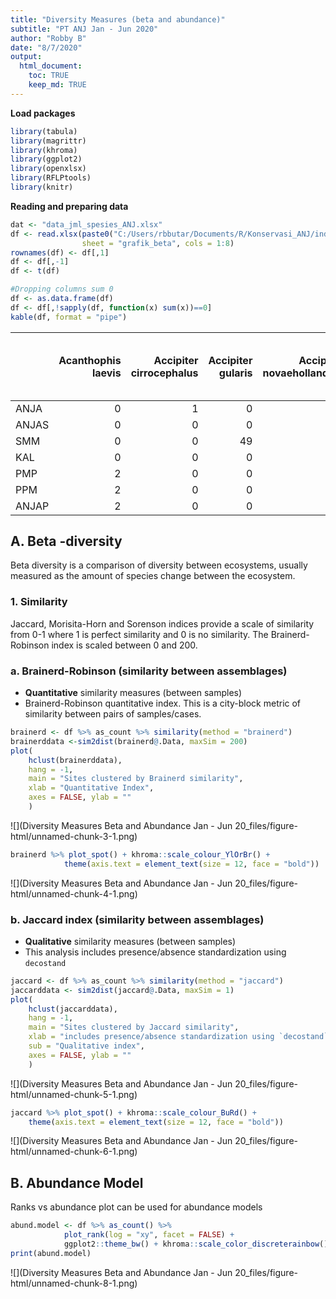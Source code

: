 ```yaml
---
title: "Diversity Measures (beta and abundance)"
subtitle: "PT ANJ Jan - Jun 2020"
author: "Robby B"
date: "8/7/2020"
output: 
  html_document:
    toc: TRUE
    keep_md: TRUE
---
```




**Load packages**


```r
library(tabula)
library(magrittr)
library(khroma)
library(ggplot2)
library(openxlsx)
library(RFLPtools)
library(knitr)
```

**Reading and preparing data**


```r
dat <- "data_jml_spesies_ANJ.xlsx"
df <- read.xlsx(paste0("C:/Users/rbbutar/Documents/R/Konservasi_ANJ/indeks_kehati/", dat), 
                sheet = "grafik_beta", cols = 1:8)
rownames(df) <- df[,1]
df <- df[,-1]
df <- t(df)

#Dropping columns sum 0
df <- as.data.frame(df)
df <- df[,!sapply(df, function(x) sum(x))==0]
kable(df, format = "pipe")
```



|      | Acanthophis laevis| Accipiter cirrocephalus| Accipiter gularis| Accipiter novaehollandiae| Accipiter poliocephalus| Aceros undulatus| Acridotheres Javanicus| Acridotheres tristis| Actitis hypoleucos| Aegithina tiphia| Ahaetulla prasina| Alap-Alap| Alcedo azurea| Alcedo coerulescens| Alcedo meninting| Alcedo pusilla| Alophoixus ochraceus| Amaurornis phoenicurus| Ameles decolor| Anas gibberifrons| Ancistroides nigrita| Anhinga melanogaster| Anthracoceros albirostris| Anthracoceros malayanus| Anthracoceros sp| Anthreptes malacensis| Anthreptes rhodolaemus| Anthreptes simplex| Anthreptes singalensis| Anthroloceros Malayanus| Apis andreniformis| Apis sp| Aplonis cantoroides| Aplonis metallica| Aplonis panayensis| Apodemus sylvaticus| Apodora papuana| Arachnothera longirostra| Ardea alba| Ardea purpurea| Ardea sumatrana| Ardeola speciosa| Argusianus argus| Arses telescophthalmus| Attacus atlas| Aviceda subcristata| Batrachostomus stellatus| Belibis| Berang-Berang| Boiga dendrophila| Bronchocela jubata| Bubulcus ibis| Buceros bicornis| Buceros rhinoceros| Bungarus candidus| Burung Bubut| Burung Elang| Burung Hantu| Burung pelatuk | Butastur liventer| Butorides striatus| Cacatua galerita| Cacatua sp| Cacatua sulphurea| Cacomantis merulinus| Callosciurus notatus| Callosciurus prevostii| Calloselasma rhodostoma| Calotes sp| Candoia aspera| Capung Cokelat Bata| Carlia fusca| Carterocephalus palaemon| Casuarius casuarius| Casuarius unappendiculatus| Cekarang Belukar| Celeus brachyurus| Centropus bengalensis| Centropus bernsteini| Centropus rectunguis| Centropus sinensis| Ceyx rufidorsa| Chalcites ruficollis| Chalcophaps indica| Chalcopsitta atra| Channa striata| Charmosyna papou| Charmosyna rubrigularis| Chilopoda| Chloropsis cochinchinensis| Chloropsis sonnerati| Chrysococcyx ruficollis| Chrysopelea paradisi| Chrysophlegma miniaceum| Ciconia ciconia| Ciconiidae 1| Ciconiidae sp| Cinnyris jugularis| Collocalia esculenta| Colossoma macropomum| Columba livia| Common sp| Copsychus malabaricus| Copsychus saularis| Coracina melaena| Coracina papuensis| Corvus enca| Cosymbotus platyurus| Coturnix chinensis| Craseonycteris thonglongyai| Crocodylus novaeguineae| Crocodylus porosus| Crocothemis servilia| Cucak Ijo| Cucak Ijo Besar| Cuculus saturatus| Cyclopsitta diophthalma| Cymbirhynchus macrorhynchos| Cynopterus titthaecheilus| Dacelo gaudichaud| Daphnis hypothous| dari Famili Junonia| Dasia olivacea| Delichon dasypus| Dendrelaphis pictus| Dendrocygna arcuata| Dendrocygna guttata| Dendrocygna javanica| Dendrocygna eytoni| Dicaeum ignipectus| Dicaeum pectorale| Dicrurus bracteatus| Dicrurus hottentottus| Dicrurus Leucophaeus| Dicrurus paradiseus| Dicrurus sp| Dinopium javanense| Diplacodes trivialis | Doleschallia bisaltide | Dorcopsis muelleri| Draco volans Linnaeus| Ducula aenea| Ducula chalconota| Ducula pinon| Ducula zoeae| Eclectus roratus| Eclectus sp| Edolisoma schisticeps| Egretta eulophotes| Egretta garzetta| Egretta intermedia| Egretta sacra| Elanus caeruleus| Emoia caeruleocauda| Eudynamys scolopaceus| Eurema blanda| Eurostopodus archboldi| Eurostopodus papuensis| Eurystomus orientalis| Eutropis multifasciata| Falco peregrinus| Gallus gallus| Gekko monarchus| Gekko smithii| Gelochelidon nilotica| Geoffroyus geoffroyi| Geopelia striata| Glareola maldivarum| Golden Massher| Goura cristata| Gracula religiosa| Gracupica contra| Halcyon smyrnensis| Haliaeetus leucogaster| Haliastur indus| Haliastur Sphenurus| Harpyopsis novaeguineae| Hemipus hirundinaceus| Heosemys spinosa| Hirundo rustica| Hirundo sp| Hirundo tahitica| Homolopsis buccata| Hydroprogne caspia| Hydrosaurus weberi| Hylobates agilis| Hylobates albibarbis| Hypsiscopus Plumbea| Hystrix brachyura| Ichthyophaga ichthyaetus| Ictinaetus malayensis| Ikan lele| Imbo| Irena puella| Isoodon macrourus| Ixobrychus flavicollis| K galam| Kadal putih| Kalajengking| Kelabang| kengkurung | Ketupa ketupu| Kumbang Hitam| Kumbang Kepala Kuning| Kumbang Kepala Putih| Kuntul| Kupu-Kupu| Kupu-Kupu Cokelat Bulat-Bulat| Kupu-Kupu hitam Kuning| Kupu-Kupu Hitam Putih| Kupu-Kupu Hitam putih Biru| Kupu-Kupu Kuning| Kupu-Kupu Orange| Kupu-Kupu Putih| Kura-kura| Laba-laba| Laba-Laba Besar| Lacertilia| Lalage atrovirens| Lalage leucomela| Lanius schach| Leiopython albertisii| Leprolapis smarangdina| Leptocoma sperata| Leptocorisa acuta| Leptoptilos javanicus| Lialis burtonis| Liasis fuscus| Liopeltis tricolor| Litoria infrafrenata| Lonchura fuscans| Lonchura maja| Lonchura punctulata| Lophotriorchis kienerii| Lophura erythrophthalma| Loriculus aurantiifrons| Loriculus galgulus| Lorius lory| Lycodon capucinus| Lyssa Zampa| Macaca fascicularis| Macaca nemestrina| Macropygia amboinensis| Macropygia nigrirostris| Malayopython reticulatus| Malurus alboscapulatus| Malurus cyanocephalus| Manucodia ater| Megaderma spasma| Megalaima raflesii| Megapodius freycinet| Meliphaga aruensis| Melloria quoyi| Melpihaga montana| Merops ornatus| Merops viridis| Merops philippinus| Microcarbo melanoleucos| Microhierax fringillarius| Micropechis ikaheca| Micropsitta pusio| Milvus migrans| Mino anais| Mino dumontii| Mixornis gularis| Monyet| Morelia amethistina| Morelia viridis| Motacilla Cinerea| Muntiacus muntjak| Muscicapa griseisticta| Mustela nudipes| Myiagra alecto| Mysomela ningrita| Naja sumatrana| Nannosciurus melanotis| Nectarinia aspasia| Nectarinia jugularis| Neptis hylas| Nettapus pulchellus| Neurothemis fluctuans| Neurothemis stigmatizans| Ninox connivens| Nisaetus cirrhatus| Nisaetus nanus| Nucras caesicaudata| Nuri| Nycticorax caledonicus| Nyctormis amictus| Occidozyga sumatrana| Oecophylla Sp| Onichoprion anaethetus| Ophiophagus hannah| Ophiophagus sp.| Oreochromis niloticus| Oriens Gola| Oriolus chinensis| Oriolus sp| Orlitia borneensis| Orthetrum sabina| Orthotomus ruficeps| Orthotomus sp| Otus lempiji| Paradoxurus hermaphroditus| Paradoxurus sp| Parias hageni| Parus major| Passer domesticus| Passer montanus| Paysandisia archon| Pelargopsis Capensis| Peltops blainvillii| Peltops montanus| Perameles nasuta| Phaenicophaeus curvirostris| Phaenicophaeus diardi| Phalacrocorax sulcirostris| Phalanger orientalis| Philemon buceroides| Phyllergates cucullatus| Phyton| Picus puniceus| Pitta moluccensis| Pitta sordida| Pityriasis gymnocephala | Podargus papuensis| Pongo pygmaeus wurmbii| Presbytis melalophos| Presbytis rubicunda| Prinia familiaris| Prinia flaviventris| Prinia superciliaris| Prionailurus bengalensis| Probosciger aterimus| Pseudorectes ferrugineus| Psittacula alexandri| Psittacula longicauda| Psittaculata sp| Pteropus vampyrus| Ptilinopus aurantifrons| Ptilinopus coronulatus| Ptilinopus iozonus| Ptilinopus magnificus| Ptilinopus nanus| Ptilinopus pulchellus| Pycnonotus aurigaster| Pycnonotus erythrophthalmos| Pycnonotus Eutilotus| Pycnonotus goiavier| Pycnonotus melanicterus| Pycnopygius ixoides| Python reticulatus| Ramsayornis modestus| Rangkong| Rangkong putih| Rattus tiomanicus| Ratufa affinis| Rhinoplax vigil| Rhipidura albolimbata| Rhipidura atra| Rhipidura javanica| Rhipidura leucophrys| Rhipidura maculipectus| Rhodothemis rufa| Rhyticeros plicatus| Rusa timorensis| Rusa unicolor| Salticidae| Sanca| Scorpion| Scythrops novaehollandiae| Seleucidis melanoleucus| Serangga| Serangga Bumbelbe| Siput| Sphenomorphus sp.| Spilocuscus wilsoni| Spilornis cheela| Stachyris rufifrons| Stagmomantis Carolina| Sterna albifrons| Sterna hirundo| Streptopelia chinensis| Sturnidae sp| Sus scrofa| Syma torotoro| Symphalangus syndactylus| Tadorna radjah| Talegalla cuvieri| Talegalla jobiensis| Tarantula putih| Tarsius bancanus ssp. saltator| Tephrodornis gularis| Threskiornis aethiopicus| Thylogale brunii| Todhramphus chloris| Todiramphus sanctus| Tokek| Toxorhamphus novaeguineae| Toxotes sp.| Trachypithecus cristatus| Trachypithecus sp| Treron curvirostra| Treron sp| Treron vernans| Trichoglossus haematodus| Trichoglossus moluccanus| Triguna| Tringa glareola| Tringa nebularia| Tringa stagnatilis| Tropidolaemus subannulatus| Tupaia picta| Tupaia tana| Tyto alba| Ular| Ular Cobra Hitam Kuning| Ular daun| Ular Hitam| Ular hitam pendek| Ular Panas Keladan| Ular Sawa| Ulat Kupu-Kupu| Urodynamis taitensis| Valanga Nigricornis| Varanus lirungensis| Varanus prasinus| Varanus salvadorii| Varanus salvator| Wayang| Ypthima fasciata| Zanclostomus javanicus| Zapornia pusilla|
|:-----|------------------:|-----------------------:|-----------------:|-------------------------:|-----------------------:|----------------:|----------------------:|--------------------:|------------------:|----------------:|-----------------:|---------:|-------------:|-------------------:|----------------:|--------------:|--------------------:|----------------------:|--------------:|-----------------:|--------------------:|--------------------:|-------------------------:|-----------------------:|----------------:|---------------------:|----------------------:|------------------:|----------------------:|-----------------------:|------------------:|-------:|-------------------:|-----------------:|------------------:|-------------------:|---------------:|------------------------:|----------:|--------------:|---------------:|----------------:|----------------:|----------------------:|-------------:|-------------------:|------------------------:|-------:|-------------:|-----------------:|------------------:|-------------:|----------------:|------------------:|-----------------:|------------:|------------:|------------:|---------------:|-----------------:|------------------:|----------------:|----------:|-----------------:|--------------------:|--------------------:|----------------------:|-----------------------:|----------:|--------------:|-------------------:|------------:|------------------------:|-------------------:|--------------------------:|----------------:|-----------------:|---------------------:|--------------------:|--------------------:|------------------:|--------------:|--------------------:|------------------:|-----------------:|--------------:|----------------:|-----------------------:|---------:|--------------------------:|--------------------:|-----------------------:|--------------------:|-----------------------:|---------------:|------------:|-------------:|------------------:|--------------------:|--------------------:|-------------:|---------:|---------------------:|------------------:|----------------:|------------------:|-----------:|--------------------:|------------------:|---------------------------:|-----------------------:|------------------:|--------------------:|---------:|---------------:|-----------------:|-----------------------:|---------------------------:|-------------------------:|-----------------:|-----------------:|-------------------:|--------------:|----------------:|-------------------:|-------------------:|-------------------:|--------------------:|------------------:|------------------:|-----------------:|-------------------:|---------------------:|--------------------:|-------------------:|-----------:|------------------:|---------------------:|-----------------------:|------------------:|---------------------:|------------:|-----------------:|------------:|------------:|----------------:|-----------:|---------------------:|------------------:|----------------:|------------------:|-------------:|----------------:|-------------------:|---------------------:|-------------:|----------------------:|----------------------:|---------------------:|----------------------:|----------------:|-------------:|---------------:|-------------:|---------------------:|--------------------:|----------------:|-------------------:|--------------:|--------------:|-----------------:|----------------:|------------------:|----------------------:|---------------:|-------------------:|-----------------------:|---------------------:|----------------:|---------------:|----------:|----------------:|------------------:|------------------:|------------------:|----------------:|--------------------:|-------------------:|-----------------:|------------------------:|---------------------:|---------:|----:|------------:|-----------------:|----------------------:|-------:|-----------:|------------:|--------:|-----------:|-------------:|-------------:|---------------------:|--------------------:|------:|---------:|-----------------------------:|----------------------:|---------------------:|--------------------------:|----------------:|----------------:|---------------:|---------:|---------:|---------------:|----------:|-----------------:|----------------:|-------------:|---------------------:|----------------------:|-----------------:|-----------------:|---------------------:|---------------:|-------------:|------------------:|--------------------:|----------------:|-------------:|-------------------:|-----------------------:|-----------------------:|-----------------------:|------------------:|-----------:|-----------------:|-----------:|-------------------:|-----------------:|----------------------:|-----------------------:|------------------------:|----------------------:|---------------------:|--------------:|----------------:|------------------:|--------------------:|------------------:|--------------:|-----------------:|--------------:|--------------:|------------------:|-----------------------:|-------------------------:|-------------------:|-----------------:|--------------:|----------:|-------------:|----------------:|------:|-------------------:|---------------:|-----------------:|-----------------:|----------------------:|---------------:|--------------:|-----------------:|--------------:|----------------------:|------------------:|--------------------:|------------:|-------------------:|---------------------:|------------------------:|---------------:|------------------:|--------------:|-------------------:|----:|----------------------:|-----------------:|--------------------:|-------------:|----------------------:|------------------:|---------------:|---------------------:|-----------:|-----------------:|----------:|------------------:|----------------:|-------------------:|-------------:|------------:|--------------------------:|--------------:|-------------:|-----------:|-----------------:|---------------:|------------------:|--------------------:|-------------------:|----------------:|----------------:|---------------------------:|---------------------:|--------------------------:|--------------------:|-------------------:|-----------------------:|------:|--------------:|-----------------:|-------------:|------------------------:|------------------:|----------------------:|--------------------:|-------------------:|-----------------:|-------------------:|--------------------:|------------------------:|--------------------:|------------------------:|--------------------:|---------------------:|---------------:|-----------------:|-----------------------:|----------------------:|------------------:|---------------------:|----------------:|---------------------:|---------------------:|---------------------------:|--------------------:|-------------------:|-----------------------:|-------------------:|------------------:|--------------------:|--------:|--------------:|-----------------:|--------------:|---------------:|---------------------:|--------------:|------------------:|--------------------:|----------------------:|----------------:|-------------------:|---------------:|-------------:|----------:|-----:|--------:|-------------------------:|-----------------------:|--------:|-----------------:|-----:|-----------------:|-------------------:|----------------:|-------------------:|---------------------:|----------------:|--------------:|----------------------:|------------:|----------:|-------------:|------------------------:|--------------:|-----------------:|-------------------:|---------------:|------------------------------:|--------------------:|------------------------:|----------------:|-------------------:|-------------------:|-----:|-------------------------:|-----------:|------------------------:|-----------------:|------------------:|---------:|--------------:|------------------------:|------------------------:|-------:|---------------:|----------------:|------------------:|--------------------------:|------------:|-----------:|---------:|----:|-----------------------:|---------:|----------:|-----------------:|------------------:|---------:|--------------:|--------------------:|-------------------:|-------------------:|----------------:|------------------:|----------------:|------:|----------------:|----------------------:|----------------:|
|ANJA  |                  0|                       1|                 0|                         0|                       0|                0|                      0|                    1|                  0|                0|                 0|         0|             0|                   1|                0|              0|                    0|                      1|              0|                 0|                    0|                    0|                         0|                       0|                0|                     0|                      0|                  0|                      0|                       0|                  0|       0|                   0|                 0|                  0|                   0|               0|                        0|          0|             12|               0|                0|                0|                      0|             0|                   0|                        0|       0|             0|                 0|                  0|             0|                0|                  2|                 0|            5|            0|            0|               0|                 0|                  0|                0|          0|                 0|                    0|                    0|                      0|                       0|          0|              0|                   0|            0|                        0|                   0|                          0|                0|                 0|                     0|                    0|                    0|                  6|              0|                    0|                  0|                 0|              0|                0|                       0|         0|                          0|                    0|                       0|                    0|                       0|              65|            0|             0|                  0|                    1|                    0|             7|         1|                     2|                  6|                0|                  0|           0|                    0|                  0|                           0|                       0|                  0|                    0|         0|               0|                 0|                       0|                           0|                         0|                 0|                 0|                   0|              0|                0|                   2|                   0|                   0|                    7|                  0|                  0|                 0|                   0|                     0|                    0|                   0|           0|                  0|                     0|                       0|                  0|                     0|            0|                 0|            0|            0|                0|           0|                     0|                 17|                0|                  0|             0|                7|                   0|                     0|             0|                      0|                      0|                     0|                      1|                0|             0|               0|             0|                     0|                    0|               68|                   0|              0|              0|                 0|                0|                 32|                      0|               0|                   0|                       0|                     0|                0|               0|          3|                0|                  0|                  0|                  0|                0|                    0|                   1|                 0|                        0|                     0|         0|    0|            0|                 0|                      0|       0|           0|            0|        0|           0|             0|             0|                     0|                    0|      0|         0|                             0|                      0|                     0|                          0|                0|                0|               0|         1|         0|               0|          0|                 0|                0|             0|                     0|                      0|                 0|                 0|                     2|               0|             0|                  0|                    0|                0|             0|                   0|                       0|                       0|                       0|                  0|           0|                 0|           0|                  82|                 9|                      0|                       0|                        0|                      0|                     0|              0|                0|                  0|                    0|                  0|              0|                 0|              0|              0|                  0|                       0|                         0|                   0|                 0|              0|          0|             0|                0|      0|                   0|               0|                 0|                 0|                      0|               0|              0|                 0|              3|                      0|                  0|                    3|            0|                   0|                     0|                        0|               0|                  0|              0|                   0|    0|                      0|                 0|                    1|             0|                      0|                  0|               0|                     0|           0|                 1|          9|                  0|                0|                   0|             0|            1|                          0|              7|             0|           2|                 8|               0|                  0|                    0|                   0|                0|                0|                           0|                     0|                          0|                    0|                   0|                       0|      0|              0|                 0|             0|                        0|                  0|                      0|                    0|                   0|                 1|                   1|                    1|                        0|                    0|                        0|                    0|                     5|              11|                 0|                       0|                      0|                  0|                     0|                0|                     0|                    28|                           0|                    0|                   2|                       0|                   0|                 10|                    0|        0|              0|                 0|              0|               0|                     0|              0|                  9|                    0|                      0|                0|                   0|               0|             0|          0|     0|        0|                         0|                       0|        0|                 0|     0|                 0|                   0|                4|                   0|                     0|                0|              0|                     15|            8|          0|             0|                        0|              0|                 0|                   0|               0|                              0|                    1|                        0|                0|                   1|                   0|     0|                         0|           0|                       30|                 0|                  0|         0|              0|                        0|                        0|       0|               0|                0|                  0|                          0|            0|           5|        12|    0|                       0|         0|          0|                 0|                  0|         0|              0|                    0|                   0|                   0|                0|                  0|               43|      0|                0|                      0|                0|
|ANJAS |                  0|                       0|                 0|                         0|                       0|                0|                      1|                    0|                  0|                4|                 0|         1|             0|                   1|                0|              0|                    1|                      1|              1|                 0|                    0|                    0|                        20|                       0|               43|                     0|                      0|                  0|                      4|                       1|                  1|       0|                   0|                 0|                  0|                   0|               0|                        0|          0|              0|               0|                0|                0|                      0|             1|                   0|                        0|       2|             0|                 1|                  1|             0|                2|                 29|                 0|            0|           34|            5|               2|                 0|                  0|                0|          0|                 0|                    0|                    0|                      1|                       0|          1|              0|                   0|            0|                        0|                   0|                          0|                1|                 1|                     0|                    0|                    1|                  0|              0|                    0|                  1|                 0|              0|                0|                       0|         1|                          1|                   14|                       0|                    0|                       0|               1|            2|            21|                  0|                    0|                    1|             0|         0|                     0|                 13|                0|                  0|           1|                    2|                  1|                           0|                       0|                  0|                    0|         1|               2|                 0|                       0|                           0|                         0|                 0|                 2|                   1|              0|                0|                   0|                   0|                   0|                    0|                  0|                  0|                 0|                   0|                     0|                    1|                   0|          46|                  2|                     0|                       1|                  0|                     1|            0|                 0|            0|            0|                0|           0|                     0|                  1|                0|                  0|             0|                0|                   0|                     0|             0|                      0|                      0|                     0|                      0|                0|             9|               0|             1|                     0|                    0|               15|                   0|              1|              0|                17|                8|                  2|                      0|               0|                   0|                       0|                     0|                0|               0|          1|                0|                  0|                  0|                  0|                1|                    0|                   0|                 0|                        0|                     0|         0|    1|            1|                 0|                      0|       0|           0|            1|        1|           1|             1|             0|                     0|                    0|      0|         1|                             0|                      0|                     0|                          0|                0|                0|               0|         0|         1|               0|          0|                 0|                0|             0|                     0|                      0|                 0|                 0|                     0|               0|             0|                  0|                    0|                0|             0|                   0|                       0|                       0|                       0|                  1|           0|                 0|           3|                  93|                19|                      0|                       0|                        0|                      0|                     0|              0|                0|                  0|                    0|                  0|              0|                 0|              0|              0|                  0|                       0|                         1|                   0|                 0|              0|          0|             0|                3|      5|                   0|               0|                 1|                 1|                      0|               0|              0|                 0|             10|                      0|                  0|                    0|            0|                   0|                     0|                        0|               0|                  0|              0|                   0|    7|                      0|                 1|                    0|             0|                      1|                  0|               0|                     1|           1|                 0|          0|                  0|                1|                   1|             2|            0|                          0|              6|             0|           6|                 0|               2|                  1|                    3|                   0|                0|                0|                           1|                     0|                          0|                    0|                   0|                       1|      1|              0|                 0|             0|                        0|                  0|                      0|                    0|                   0|                 3|                   0|                    0|                        3|                    0|                        0|                    1|                     1|               0|                 0|                       0|                      0|                  0|                     0|                0|                     0|                     8|                           1|                    1|                   0|                       1|                   0|                  0|                    0|       21|              1|                 0|              0|               0|                     0|              0|                  2|                    0|                      0|                0|                   0|               0|             0|          1|     1|        1|                         0|                       0|        1|                 1|     1|                 0|                   0|                0|                   0|                     1|                0|              0|                      1|            0|          4|             0|                        1|              0|                 0|                   0|               0|                              0|                    0|                        0|                0|                   0|                   0|     1|                         0|           0|                        0|                13|                  2|         1|              0|                        0|                        0|       1|               0|                0|                  0|                          0|            0|           0|         2|    2|                       0|         0|          0|                 0|                  0|         8|              0|                    0|                   1|                   0|                0|                  0|               10|      1|                0|                      2|                1|
|SMM   |                  0|                       0|                49|                         0|                       0|                0|                      8|                    0|                  2|                0|                 0|         0|             0|                  70|                4|              0|                    0|                     35|              0|                 0|                    0|                    0|                         0|                       5|                0|                     0|                      1|                 23|                      0|                       0|                  0|       0|                   0|                 0|                  4|                   0|               0|                        4|          1|             22|               0|                1|                0|                      0|             0|                   0|                        0|       0|             0|                 0|                  0|            71|                0|                  0|                 1|            0|            0|            0|               0|                 0|                  5|                0|          0|                 0|                    1|                    0|                      0|                       1|          0|              0|                   0|            0|                        0|                   0|                          0|                0|                 3|                     9|                    0|                    0|                  0|              3|                    0|                  3|                 0|              0|                0|                       0|         0|                          0|                    0|                       0|                    1|                       2|               0|            0|             0|                  0|                    1|                    0|             0|         0|                     0|                  6|                0|                  0|           0|                    0|                  3|                           0|                       0|                  2|                    0|         0|               0|                 0|                       0|                           3|                         0|                 0|                 0|                   0|              0|                5|                   0|                   0|                   0|                   25|                  0|                  1|                 0|                   0|                     0|                    0|                   0|           0|                  0|                     0|                       0|                  0|                     3|            0|                 0|            0|            0|                0|           0|                     0|                235|                6|                  0|             4|              105|                   0|                     0|             0|                      0|                      0|                     0|                      4|                0|             0|               0|             0|                     0|                    0|                5|                   0|              0|              0|                 6|                0|                385|                      1|               0|                   0|                       0|                     1|                0|               0|          0|               15|                  1|                  0|                  0|                0|                    0|                   0|                 0|                        1|                     6|         0|    0|            0|                 0|                      0|       0|           0|            0|        0|           0|             0|             0|                     0|                    0|      0|         0|                             0|                      0|                     0|                          0|                0|                0|               0|         0|         0|               0|          0|                 0|                0|             0|                     0|                      0|                 0|                 0|                    28|               0|             0|                  0|                    0|                0|             1|                   5|                       0|                       0|                       0|                  2|           0|                 0|           0|                2086|                 0|                      0|                       0|                        0|                      0|                     0|              0|                1|                  0|                    0|                  0|              0|                 0|              0|              1|                  9|                       0|                         0|                   0|                 0|              0|          0|             0|                0|      0|                   0|               0|                 0|                 0|                      0|               0|              0|                 0|              4|                      0|                  0|                   28|            0|                   0|                     0|                        0|               0|                  0|              9|                   0|    0|                      0|                 0|                    0|             0|                      0|                  2|               0|                     0|           0|                 1|          0|                  0|                0|                   4|             0|            0|                          5|              0|             8|           0|                15|               0|                  0|                    6|                   0|                0|                0|                           0|                     3|                          0|                    0|                   0|                       0|      0|              0|                30|             2|                        0|                  0|                      0|                    1|                   0|                 0|                   0|                    0|                        0|                    0|                        0|                    0|                     1|               0|                 2|                       0|                      0|                  0|                     0|                0|                     0|                     1|                           0|                    0|                  19|                       0|                   0|                 19|                    0|        0|              0|                15|              8|               0|                     0|              0|                  0|                    0|                      0|                0|                   0|               0|             0|          0|     0|        0|                         0|                       0|        0|                 0|     0|                 0|                   0|               11|                   1|                     0|                0|              0|                     51|            0|          6|             0|                        0|              0|                 0|                   0|               0|                              2|                    0|                        0|                0|                   0|                   0|     0|                         0|           0|                       40|                 0|                  0|         0|             68|                        0|                        0|       0|               0|                0|                  0|                          1|            0|         173|         0|    0|                       0|         0|          0|                 0|                  0|         0|              0|                    0|                   0|                   0|                0|                  0|              484|      0|                0|                      0|                0|
|KAL   |                  0|                       0|                 0|                         0|                       0|                1|                      0|                    0|                  5|                0|                 1|         0|             0|                   0|              123|              0|                    0|                     38|              0|                 0|                    2|                    1|                         0|                      22|                0|                    13|                      0|                  0|                      0|                       0|                  0|       1|                   0|                 0|                  0|                   0|               0|                        0|          0|              4|               0|                0|                3|                      0|             0|                   0|                        2|       0|             7|                 1|                  0|             0|                0|                 36|                 0|            0|            0|            0|               0|                 0|                  0|                0|          0|                 0|                    1|                   16|                     37|                       0|          0|              0|                   1|            0|                        3|                   0|                          0|                0|                 0|                    11|                    0|                    0|                 24|              0|                    0|                  0|                 0|              0|                0|                       0|         0|                          0|                    0|                       0|                    0|                       0|               0|            0|             0|                  8|                    0|                    0|             4|         0|                     0|                  2|                0|                  0|          40|                    0|                  0|                           0|                       0|                  0|                    5|         0|               0|                 0|                       0|                           0|                         0|                 0|                 0|                   0|              0|                0|                   0|                   7|                   0|                    0|                  0|                  0|                 0|                   0|                     0|                    0|                   7|           0|                  0|                     3|                       0|                  0|                     0|            6|                 0|            0|            0|                0|           0|                     0|                  0|               26|                  0|             0|               59|                   0|                     0|             1|                      0|                      0|                    19|                      0|                0|             0|               0|             0|                     0|                    0|                0|                   0|              0|              0|                38|               53|                  7|                      0|               0|                   0|                       0|                     0|                1|               0|          0|               69|                  0|                  0|                  0|                0|                  104|                   0|                 7|                        0|                     0|         0|    0|            0|                 0|                      0|       0|           0|            0|        0|           0|             0|             1|                     1|                    1|      4|         1|                             1|                      2|                     3|                          1|                1|                2|               1|         0|         2|               1|          0|                 0|                0|             1|                     0|                      0|                23|                 2|                     0|               0|             0|                  5|                    0|                2|             0|                   0|                       0|                       4|                       0|                  0|           0|                 1|           0|                 631|               268|                      0|                       0|                       17|                      0|                     0|              0|                0|                  1|                    0|                  0|              0|                 0|              0|              0|                  0|                       0|                         0|                   0|                 0|              0|          0|             0|                0|      0|                   0|               0|                 0|                 0|                      3|               3|              0|                 0|             17|                     56|                  0|                    0|            1|                   0|                     1|                        2|               0|                 49|              0|                   0|    0|                      0|                 0|                    0|             1|                      0|                  0|               6|                     0|           0|                 0|          0|                  2|                2|                   0|             0|            0|                          0|              0|             0|           0|                 0|               0|                  0|                   25|                   0|                0|                0|                           0|                     0|                          0|                    0|                   0|                       0|      0|              2|                 0|             0|                        4|                  0|                    130|                    0|                  36|                 0|                   0|                    0|                        0|                    0|                        0|                    7|                     0|               0|                 0|                       0|                      0|                  0|                     0|                0|                     0|                     0|                           0|                    0|                   0|                       0|                   0|                  0|                    0|        0|              0|                 0|              0|               2|                     0|              0|                  0|                    0|                      0|                2|                   0|               0|             0|          0|     0|        0|                         0|                       0|        0|                 0|     0|                 0|                   0|               49|                   0|                     0|                0|              0|                     48|            0|         13|             0|                        0|              0|                 0|                   0|               1|                              0|                    0|                        0|                0|                   0|                   0|     0|                         0|           0|                        0|                 0|                  0|         0|              1|                        0|                        0|       0|               5|                0|                  0|                          1|            5|           0|         9|    0|                       1|         0|          0|                 0|                  2|         0|              1|                    0|                  10|                   0|                0|                  0|              125|      0|                2|                      0|                0|
|PMP   |                  2|                       0|                 0|                         0|                       0|                0|                      0|                    0|                  0|                0|                 0|         0|             0|                   0|                0|              0|                    0|                      0|              0|                 0|                    0|                    0|                         0|                       0|                0|                     0|                      0|                  0|                      0|                       0|                  0|       0|                   0|                 0|                  0|                   0|               1|                        0|          0|              0|               0|                0|                0|                      0|             0|                   0|                        0|       0|             0|                 0|                  0|             0|                0|                  0|                 0|            0|            1|            2|               0|                 0|                  0|                5|          1|                 0|                    0|                    0|                      0|                       3|          0|              0|                   0|            0|                        0|                  48|                          0|                0|                 0|                     0|                    0|                    0|                  0|              0|                    0|                  0|                 0|              0|                0|                       0|         0|                          0|                    0|                       0|                    0|                       0|               0|            0|             0|                  0|                    0|                    0|             0|         0|                     0|                  0|                0|                  0|           0|                    0|                  0|                           0|                      21|                  0|                    0|         0|               0|                 0|                       0|                           0|                         0|                 0|                 0|                   0|              0|                0|                   0|                   0|                   1|                    0|                  0|                  0|                 0|                   0|                     1|                    0|                   0|           0|                  0|                     0|                       0|                  0|                     0|            0|                 0|            0|            0|                1|           2|                     0|                  0|                0|                  0|             0|                0|                   0|                     0|             0|                      0|                      0|                     0|                      0|                0|             0|               0|             0|                     0|                    0|                0|                   0|              0|              5|                 0|                0|                  0|                      0|               1|                   0|                       0|                     0|                0|               0|          0|                0|                  0|                  0|                  0|                0|                    0|                   0|                 0|                        0|                     0|         0|    0|            0|                 0|                      0|       0|           0|            0|        0|           0|             0|             0|                     0|                    0|      0|         0|                             0|                      0|                     0|                          0|                0|                0|               0|         0|         0|               0|          0|                 0|                0|             0|                     0|                      0|                 0|                 0|                     0|               0|             0|                  0|                    0|                0|             0|                   0|                       0|                       0|                       0|                  0|           0|                 0|           0|                   0|                 0|                      0|                       0|                        0|                      0|                     0|              0|                0|                  0|                    0|                  0|              0|                 0|              0|              0|                  0|                       0|                         0|                   2|                 0|              0|          0|             0|                0|      0|                   1|               3|                 0|                 0|                      0|               0|              0|                 0|              0|                      0|                  0|                    0|            0|                   0|                     0|                        0|               1|                  0|              0|                   0|    0|                      0|                 0|                    0|             0|                      0|                  0|               0|                     0|           0|                 0|          0|                  0|                0|                   0|             0|            0|                          0|              0|             0|           0|                 0|               0|                  0|                    0|                   0|                0|                2|                           0|                     0|                          0|                    3|                   0|                       0|      0|              0|                 0|             0|                        0|                  0|                      0|                    0|                   0|                 0|                   0|                    0|                        0|                    2|                        0|                    0|                     0|               0|                 0|                       0|                      0|                  0|                     0|                0|                     0|                     0|                           0|                    0|                   0|                       0|                   0|                  0|                    0|        0|              0|                 0|              0|               0|                     0|              0|                  0|                    0|                      0|                0|                   3|              50|             0|          0|     0|        0|                         0|                       2|        0|                 0|     0|                 0|                   0|                0|                   0|                     0|                0|              0|                      0|            0|         28|             0|                        0|              0|                 0|                   0|               0|                              0|                    0|                        0|               30|                   0|                   0|     0|                         0|           0|                        0|                 0|                  0|         0|              0|                       30|                        0|       0|               0|                0|                  0|                          0|            0|           0|         0|    0|                       0|         4|          2|                 1|                  0|         0|              0|                    0|                   0|                   0|                1|                  0|                1|      0|                0|                      0|                0|
|PPM   |                  2|                       0|                 0|                        62|                       1|                0|                      0|                    0|                  0|                0|                 0|         0|             0|                   0|                0|              0|                    0|                      0|              0|                 0|                    0|                    0|                         0|                       0|                0|                     0|                      0|                  0|                      0|                       0|                  0|       0|                   5|                 0|                  0|                   2|               1|                        0|         27|              0|              16|                0|                0|                      0|             0|                  48|                        0|       0|             0|                 0|                  0|             0|                0|                  0|                 0|            0|            0|            0|               0|                 2|                  0|                0|          0|               172|                    0|                    0|                      0|                       0|          0|              0|                   0|            0|                        0|                   2|                          1|                0|                 0|                     0|                    9|                    0|                  0|              0|                    1|                  0|               332|              5|               14|                       4|         0|                          0|                    0|                       0|                    0|                       0|               0|            0|             0|                  0|                   29|                    0|             0|         0|                     0|                  0|                2|                 58|           0|                    0|                  0|                           0|                       0|                  0|                    0|         0|               0|                10|                       0|                           0|                         0|                24|                 0|                   0|              0|                0|                   1|                   0|                 148|                    0|                  0|                  0|                 0|                   0|                    27|                    0|                   0|           0|                  0|                     0|                       0|                  2|                     0|            0|                 0|           68|           52|               38|           0|                     2|                  0|               41|                155|             7|                0|                   0|                     6|             0|                      0|                      0|                    79|                      0|                1|             0|               0|             0|                     0|                  161|                0|                   0|              0|              0|                 0|                0|                  0|                      1|             125|                  68|                       0|                     0|                0|               5|          0|                0|                  0|                  0|                  0|                0|                    0|                   0|                 0|                        0|                     0|         1|    0|            0|                 0|                      1|       1|           0|            0|        0|           0|             0|             0|                     0|                    0|      0|         0|                             0|                      0|                     0|                          0|                0|                0|               0|         0|         0|               0|          1|                13|                0|             0|                     0|                      0|                 0|                 0|                     0|               0|             1|                  0|                    6|                0|             0|                   0|                       2|                       0|                       2|                  0|         102|                 0|           0|                   0|                 0|                     11|                       0|                        0|                     51|                     5|             86|                0|                  0|                    0|                  0|              0|                 0|             19|              0|                  0|                      10|                         0|                   1|                 0|              0|          8|            64|                0|      0|                   2|               0|                 0|                 0|                      0|               0|              1|                 0|              0|                      0|                  5|                    0|            0|                   5|                     0|                        0|               0|                  0|              0|                   0|    0|                      0|                 0|                    0|             0|                      0|                  0|               0|                     0|           0|                 0|          0|                  0|                0|                   0|             0|            0|                          0|              0|             0|           0|                12|               0|                  0|                    0|                  27|                1|                4|                           0|                     0|                         10|                    0|                  32|                       0|      0|              0|                 0|             0|                        0|                  1|                      0|                    0|                   0|                 0|                   0|                    0|                        0|                   34|                        0|                    0|                     0|               0|                 0|                       0|                      5|                 66|                     2|                0|                     8|                     0|                           0|                    0|                   0|                       0|                   1|                  2|                    0|        0|              0|                 0|              0|               0|                     0|              0|                  0|                  126|                      0|                0|                 122|               0|             2|          0|     0|        0|                         0|                       1|        0|                 0|     0|                 0|                   0|                0|                   0|                     0|                0|              0|                      0|            0|         30|             1|                        0|              2|                 2|                   1|               0|                              0|                    0|                        0|                0|                   0|                   2|     0|                         6|           0|                        0|                 0|                  0|         0|              0|                        6|                        0|       0|               0|                0|                  0|                          0|            0|           0|         0|    0|                       0|         0|          0|                 0|                  0|         0|              0|                    0|                   0|                   0|                0|                 13|                0|      0|                0|                      0|                0|
|ANJAP |                  2|                       0|                 0|                        67|                       0|                0|                      0|                    0|                 41|                0|                 0|         0|             7|                   0|                0|              2|                    0|                      0|              0|                 4|                    0|                    0|                         0|                       0|                0|                     0|                      0|                  0|                      0|                       0|                  0|       0|                   0|               430|                  0|                   0|               0|                        0|         10|              0|               1|                0|                0|                      2|             0|                  20|                        0|       0|             0|                 0|                  0|             0|                0|                  0|                 1|            0|            0|            0|               0|                 0|                  0|              250|          0|                 0|                    0|                    0|                      0|                       0|          0|              2|                   0|            5|                        0|                  19|                          0|                0|                 0|                     0|                   21|                    0|                  0|              0|                    0|                  0|               201|              0|                0|                       0|         0|                          0|                    0|                       1|                    0|                       0|               0|            0|             0|                 69|                   20|                    0|             0|         0|                     0|                  0|                0|                 59|           0|                    0|                  0|                          10|                       0|                  0|                    0|         0|               0|                 0|                     329|                           0|                       559|                29|                 0|                   0|              1|                0|                  13|                   0|                1533|                    0|                  2|                  0|                54|                  19|                     4|                    0|                   0|           0|                  0|                     0|                       0|                  0|                     0|            0|                 1|          169|           21|              148|           0|                     0|                  0|               11|                126|             4|                0|                   5|                     0|             0|                      2|                      1|                     6|                      0|                0|             0|               1|             0|                     1|                  331|                0|                   1|              0|              2|                 0|                0|                  0|                      1|              79|                   9|                       4|                     0|                0|               0|          0|                0|                  0|                  2|                  1|                0|                    0|                   0|                 0|                        0|                     0|         0|    0|            0|                 3|                      2|       0|           4|            0|        0|           0|             0|             0|                     0|                    0|      0|         0|                             0|                      0|                     0|                          0|                0|                0|               0|         0|         0|               0|          0|                10|                9|             0|                     4|                      1|                 0|                 0|                     0|               1|             2|                  0|                    3|                0|             0|                   0|                       0|                       0|                       0|                  0|         652|                 0|           0|                   0|                 0|                     10|                       4|                        0|                      0|                    49|              0|                0|                  0|                    1|                 11|              6|                28|              0|              0|                  0|                       0|                         0|                   2|               401|              1|          6|           184|                0|      0|                   4|               0|                 0|                 0|                      0|               0|             15|                 2|              0|                      0|                 51|                    0|            0|                   8|                     0|                        0|               0|                  0|              0|                   3|    0|                      1|                 0|                    0|             0|                      0|                  0|               0|                     0|           0|                 0|          0|                  0|                0|                   0|             0|            0|                          0|              0|             0|           0|                 0|               0|                  0|                    0|                   0|                0|                0|                           0|                     0|                          0|                    0|                  70|                       0|      0|              0|                 0|             0|                        0|                  1|                      0|                    0|                   0|                 0|                   0|                    0|                        0|                   23|                        8|                    0|                     0|               0|                 0|                       2|                      0|                203|                     0|                1|                     0|                     0|                           0|                    0|                   0|                       0|                   0|                  0|                    9|        0|              0|                 0|              0|               0|                     9|              6|                  0|                    2|                      1|                0|                 948|               0|             0|          0|     0|        0|                         5|                       0|        0|                 0|     0|                 4|                   1|                0|                   0|                     0|               84|              1|                      0|            0|         58|             3|                        0|             65|                25|                   0|               0|                              0|                    0|                        6|                0|                   0|                   2|     0|                         0|           2|                        0|                 0|                  0|         0|              0|                       11|                       40|       0|              13|                2|                  1|                          0|            0|           0|         0|    0|                       0|         0|          0|                 0|                  0|         0|              0|                    1|                   0|                   6|                0|                  0|               13|      0|                0|                      0|                5|


## A. Beta -diversity

Beta diversity is a comparison of diversity between ecosystems, usually measured as the amount of species change between the ecosystem.

### 1. Similarity

Jaccard, Morisita-Horn and Sorenson indices provide a scale of similarity from 0-1 where 1 is perfect similarity and 0 is no similarity. The Brainerd-Robinson index is scaled between 0 and 200.

### a. Brainerd-Robinson (similarity between assemblages)

- **Quantitative** similarity measures (between samples)
- Brainerd-Robinson quantitative index. This is a city-block metric of similarity between pairs of samples/cases.


```r
brainerd <- df %>% as_count %>% similarity(method = "brainerd")
brainerddata <-sim2dist(brainerd@.Data, maxSim = 200)
plot(
    hclust(brainerddata),
    hang = -1,
    main = "Sites clustered by Brainerd similarity",
    xlab = "Quantitative Index",
    axes = FALSE, ylab = ""
    )
```

![](Diversity Measures Beta and Abundance Jan - Jun 20_files/figure-html/unnamed-chunk-3-1.png)<!-- -->


```r
brainerd %>% plot_spot() + khroma::scale_colour_YlOrBr() + 
            theme(axis.text = element_text(size = 12, face = "bold"))
```

![](Diversity Measures Beta and Abundance Jan - Jun 20_files/figure-html/unnamed-chunk-4-1.png)<!-- -->

### b. Jaccard index (similarity between assemblages)

- **Qualitative** similarity measures (between samples)
-  This analysis includes presence/absence standardization using `decostand`


```r
jaccard <- df %>% as_count %>% similarity(method = "jaccard")
jaccarddata <- sim2dist(jaccard@.Data, maxSim = 1)
plot(
    hclust(jaccarddata),
    hang = -1,
    main = "Sites clustered by Jaccard similarity",
    xlab = "includes presence/absence standardization using `decostand`",
    sub = "Qualitative index",
    axes = FALSE, ylab = ""
    )
```

![](Diversity Measures Beta and Abundance Jan - Jun 20_files/figure-html/unnamed-chunk-5-1.png)<!-- -->


```r
jaccard %>% plot_spot() + khroma::scale_colour_BuRd() + 
    theme(axis.text = element_text(size = 12, face = "bold"))
```

![](Diversity Measures Beta and Abundance Jan - Jun 20_files/figure-html/unnamed-chunk-6-1.png)<!-- -->



## B. Abundance Model

Ranks vs abundance plot can be used for abundance models


```r
abund.model <- df %>% as_count() %>% 
            plot_rank(log = "xy", facet = FALSE) +
            ggplot2::theme_bw() + khroma::scale_color_discreterainbow()
print(abund.model)
```

![](Diversity Measures Beta and Abundance Jan - Jun 20_files/figure-html/unnamed-chunk-8-1.png)<!-- -->


